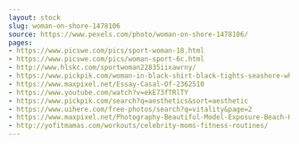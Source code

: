 ```yaml
---
layout: stock
slug: woman-on-shore-1478106
source: https://www.pexels.com/photo/woman-on-shore-1478106/
pages:
- https://www.picswe.com/pics/sport-woman-18.html
- https://www.picswe.com/pics/woman-sport-6c.html
- http://www.hlskc.com/sportwoman22835iixawrny/
- https://www.pickpik.com/woman-in-black-shirt-black-tights-seashore-white-cloudy-57690
- https://www.maxpixel.net/Essay-Casal-Of-2362510
- https://www.youtube.com/watch?v=ekE73fTRlTY
- https://www.pickpik.com/search?q=aesthetics&sort=aesthetic
- https://www.uihere.com/free-photos/search?q=vitality&page=2
- https://www.maxpixel.net/Photography-Beautiful-Model-Exposure-Beach-Human-2411726
- http://yofitmamas.com/workouts/celebrity-moms-fitness-routines/
---
```

